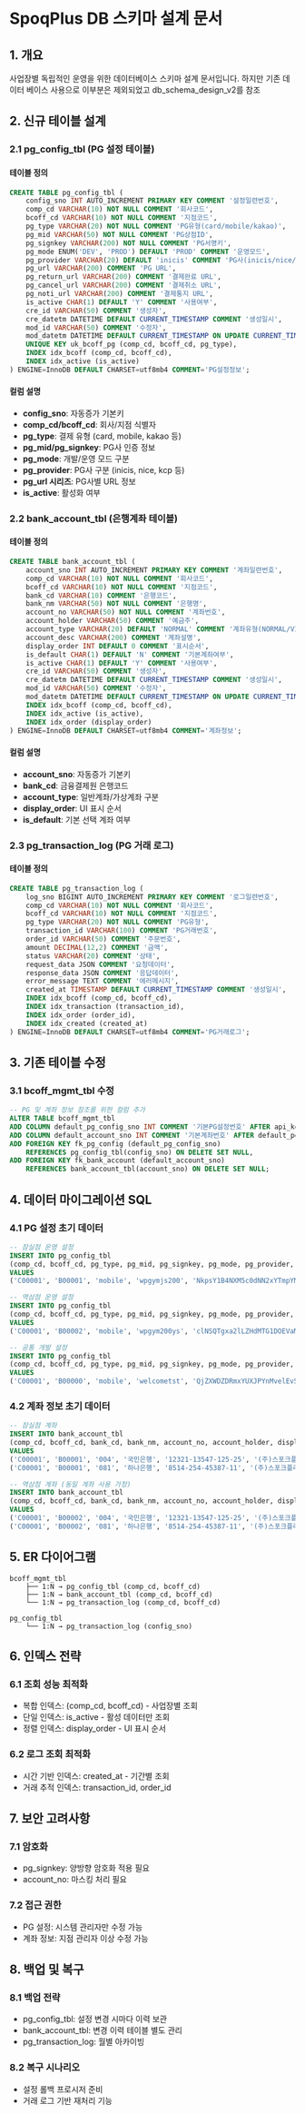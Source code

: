 # SpoqPlus DB 스키마 설계 문서

## 1. 개요
사업장별 독립적인 운영을 위한 데이터베이스 스키마 설계 문서입니다. 하지만 기존 데이터 베이스 사용으로 이부분은 제외되었고 db_schema_design_v2를 참조

## 2. 신규 테이블 설계

### 2.1 pg_config_tbl (PG 설정 테이블)

#### 테이블 정의
```sql
CREATE TABLE pg_config_tbl (
    config_sno INT AUTO_INCREMENT PRIMARY KEY COMMENT '설정일련번호',
    comp_cd VARCHAR(10) NOT NULL COMMENT '회사코드',
    bcoff_cd VARCHAR(10) NOT NULL COMMENT '지점코드',
    pg_type VARCHAR(20) NOT NULL COMMENT 'PG유형(card/mobile/kakao)',
    pg_mid VARCHAR(50) NOT NULL COMMENT 'PG상점ID',
    pg_signkey VARCHAR(200) NOT NULL COMMENT 'PG서명키',
    pg_mode ENUM('DEV', 'PROD') DEFAULT 'PROD' COMMENT '운영모드',
    pg_provider VARCHAR(20) DEFAULT 'inicis' COMMENT 'PG사(inicis/nice/kcp)',
    pg_url VARCHAR(200) COMMENT 'PG URL',
    pg_return_url VARCHAR(200) COMMENT '결제완료 URL',
    pg_cancel_url VARCHAR(200) COMMENT '결제취소 URL',
    pg_noti_url VARCHAR(200) COMMENT '결제통지 URL',
    is_active CHAR(1) DEFAULT 'Y' COMMENT '사용여부',
    cre_id VARCHAR(50) COMMENT '생성자',
    cre_datetm DATETIME DEFAULT CURRENT_TIMESTAMP COMMENT '생성일시',
    mod_id VARCHAR(50) COMMENT '수정자',
    mod_datetm DATETIME DEFAULT CURRENT_TIMESTAMP ON UPDATE CURRENT_TIMESTAMP COMMENT '수정일시',
    UNIQUE KEY uk_bcoff_pg (comp_cd, bcoff_cd, pg_type),
    INDEX idx_bcoff (comp_cd, bcoff_cd),
    INDEX idx_active (is_active)
) ENGINE=InnoDB DEFAULT CHARSET=utf8mb4 COMMENT='PG설정정보';
```

#### 컬럼 설명
- **config_sno**: 자동증가 기본키
- **comp_cd/bcoff_cd**: 회사/지점 식별자
- **pg_type**: 결제 유형 (card, mobile, kakao 등)
- **pg_mid/pg_signkey**: PG사 인증 정보
- **pg_mode**: 개발/운영 모드 구분
- **pg_provider**: PG사 구분 (inicis, nice, kcp 등)
- **pg_url 시리즈**: PG사별 URL 정보
- **is_active**: 활성화 여부

### 2.2 bank_account_tbl (은행계좌 테이블)

#### 테이블 정의
```sql
CREATE TABLE bank_account_tbl (
    account_sno INT AUTO_INCREMENT PRIMARY KEY COMMENT '계좌일련번호',
    comp_cd VARCHAR(10) NOT NULL COMMENT '회사코드',
    bcoff_cd VARCHAR(10) NOT NULL COMMENT '지점코드',
    bank_cd VARCHAR(10) COMMENT '은행코드',
    bank_nm VARCHAR(50) NOT NULL COMMENT '은행명',
    account_no VARCHAR(50) NOT NULL COMMENT '계좌번호',
    account_holder VARCHAR(50) COMMENT '예금주',
    account_type VARCHAR(20) DEFAULT 'NORMAL' COMMENT '계좌유형(NORMAL/VIRTUAL)',
    account_desc VARCHAR(200) COMMENT '계좌설명',
    display_order INT DEFAULT 0 COMMENT '표시순서',
    is_default CHAR(1) DEFAULT 'N' COMMENT '기본계좌여부',
    is_active CHAR(1) DEFAULT 'Y' COMMENT '사용여부',
    cre_id VARCHAR(50) COMMENT '생성자',
    cre_datetm DATETIME DEFAULT CURRENT_TIMESTAMP COMMENT '생성일시',
    mod_id VARCHAR(50) COMMENT '수정자',
    mod_datetm DATETIME DEFAULT CURRENT_TIMESTAMP ON UPDATE CURRENT_TIMESTAMP COMMENT '수정일시',
    INDEX idx_bcoff (comp_cd, bcoff_cd),
    INDEX idx_active (is_active),
    INDEX idx_order (display_order)
) ENGINE=InnoDB DEFAULT CHARSET=utf8mb4 COMMENT='계좌정보';
```

#### 컬럼 설명
- **account_sno**: 자동증가 기본키
- **bank_cd**: 금융결제원 은행코드
- **account_type**: 일반계좌/가상계좌 구분
- **display_order**: UI 표시 순서
- **is_default**: 기본 선택 계좌 여부

### 2.3 pg_transaction_log (PG 거래 로그)

#### 테이블 정의
```sql
CREATE TABLE pg_transaction_log (
    log_sno BIGINT AUTO_INCREMENT PRIMARY KEY COMMENT '로그일련번호',
    comp_cd VARCHAR(10) NOT NULL COMMENT '회사코드',
    bcoff_cd VARCHAR(10) NOT NULL COMMENT '지점코드',
    pg_type VARCHAR(20) NOT NULL COMMENT 'PG유형',
    transaction_id VARCHAR(100) COMMENT 'PG거래번호',
    order_id VARCHAR(50) COMMENT '주문번호',
    amount DECIMAL(12,2) COMMENT '금액',
    status VARCHAR(20) COMMENT '상태',
    request_data JSON COMMENT '요청데이터',
    response_data JSON COMMENT '응답데이터',
    error_message TEXT COMMENT '에러메시지',
    created_at TIMESTAMP DEFAULT CURRENT_TIMESTAMP COMMENT '생성일시',
    INDEX idx_bcoff (comp_cd, bcoff_cd),
    INDEX idx_transaction (transaction_id),
    INDEX idx_order (order_id),
    INDEX idx_created (created_at)
) ENGINE=InnoDB DEFAULT CHARSET=utf8mb4 COMMENT='PG거래로그';
```

## 3. 기존 테이블 수정

### 3.1 bcoff_mgmt_tbl 수정

```sql
-- PG 및 계좌 정보 참조를 위한 컬럼 추가
ALTER TABLE bcoff_mgmt_tbl 
ADD COLUMN default_pg_config_sno INT COMMENT '기본PG설정번호' AFTER api_key,
ADD COLUMN default_account_sno INT COMMENT '기본계좌번호' AFTER default_pg_config_sno,
ADD FOREIGN KEY fk_pg_config (default_pg_config_sno) 
    REFERENCES pg_config_tbl(config_sno) ON DELETE SET NULL,
ADD FOREIGN KEY fk_bank_account (default_account_sno) 
    REFERENCES bank_account_tbl(account_sno) ON DELETE SET NULL;
```

## 4. 데이터 마이그레이션 SQL

### 4.1 PG 설정 초기 데이터

```sql
-- 잠실점 운영 설정
INSERT INTO pg_config_tbl 
(comp_cd, bcoff_cd, pg_type, pg_mid, pg_signkey, pg_mode, pg_provider, cre_id)
VALUES 
('C00001', 'B00001', 'mobile', 'wpgymjs200', 'NkpsY1B4NXM5c0dNN2xYTmpYMUx6UT09', 'PROD', 'inicis', 'SYSTEM');

-- 역삼점 운영 설정
INSERT INTO pg_config_tbl 
(comp_cd, bcoff_cd, pg_type, pg_mid, pg_signkey, pg_mode, pg_provider, cre_id)
VALUES 
('C00001', 'B00002', 'mobile', 'wpgym200ys', 'clNSQTgxa2lLZHdMTG1DOEVaME5QZz09', 'PROD', 'inicis', 'SYSTEM');

-- 공통 개발 설정
INSERT INTO pg_config_tbl 
(comp_cd, bcoff_cd, pg_type, pg_mid, pg_signkey, pg_mode, pg_provider, cre_id)
VALUES 
('C00001', 'B00000', 'mobile', 'welcometst', 'QjZXWDZDRmxYUXJPYnMvelEvSjJ5QT09', 'DEV', 'inicis', 'SYSTEM');
```

### 4.2 계좌 정보 초기 데이터

```sql
-- 잠실점 계좌
INSERT INTO bank_account_tbl 
(comp_cd, bcoff_cd, bank_cd, bank_nm, account_no, account_holder, display_order, is_default, cre_id)
VALUES 
('C00001', 'B00001', '004', '국민은행', '12321-13547-125-25', '(주)스포크플러스', 1, 'Y', 'SYSTEM'),
('C00001', 'B00001', '081', '하나은행', '8514-254-45387-11', '(주)스포크플러스', 2, 'N', 'SYSTEM');

-- 역삼점 계좌 (동일 계좌 사용 가정)
INSERT INTO bank_account_tbl 
(comp_cd, bcoff_cd, bank_cd, bank_nm, account_no, account_holder, display_order, is_default, cre_id)
VALUES 
('C00001', 'B00002', '004', '국민은행', '12321-13547-125-25', '(주)스포크플러스', 1, 'Y', 'SYSTEM'),
('C00001', 'B00002', '081', '하나은행', '8514-254-45387-11', '(주)스포크플러스', 2, 'N', 'SYSTEM');
```

## 5. ER 다이어그램

```
bcoff_mgmt_tbl
    ├── 1:N → pg_config_tbl (comp_cd, bcoff_cd)
    ├── 1:N → bank_account_tbl (comp_cd, bcoff_cd)
    └── 1:N → pg_transaction_log (comp_cd, bcoff_cd)

pg_config_tbl
    └── 1:N → pg_transaction_log (config_sno)
```

## 6. 인덱스 전략

### 6.1 조회 성능 최적화
- 복합 인덱스: (comp_cd, bcoff_cd) - 사업장별 조회
- 단일 인덱스: is_active - 활성 데이터만 조회
- 정렬 인덱스: display_order - UI 표시 순서

### 6.2 로그 조회 최적화
- 시간 기반 인덱스: created_at - 기간별 조회
- 거래 추적 인덱스: transaction_id, order_id

## 7. 보안 고려사항

### 7.1 암호화
- pg_signkey: 양방향 암호화 적용 필요
- account_no: 마스킹 처리 필요

### 7.2 접근 권한
- PG 설정: 시스템 관리자만 수정 가능
- 계좌 정보: 지점 관리자 이상 수정 가능

## 8. 백업 및 복구

### 8.1 백업 전략
- pg_config_tbl: 설정 변경 시마다 이력 보관
- bank_account_tbl: 변경 이력 테이블 별도 관리
- pg_transaction_log: 월별 아카이빙

### 8.2 복구 시나리오
- 설정 롤백 프로시저 준비
- 거래 로그 기반 재처리 기능